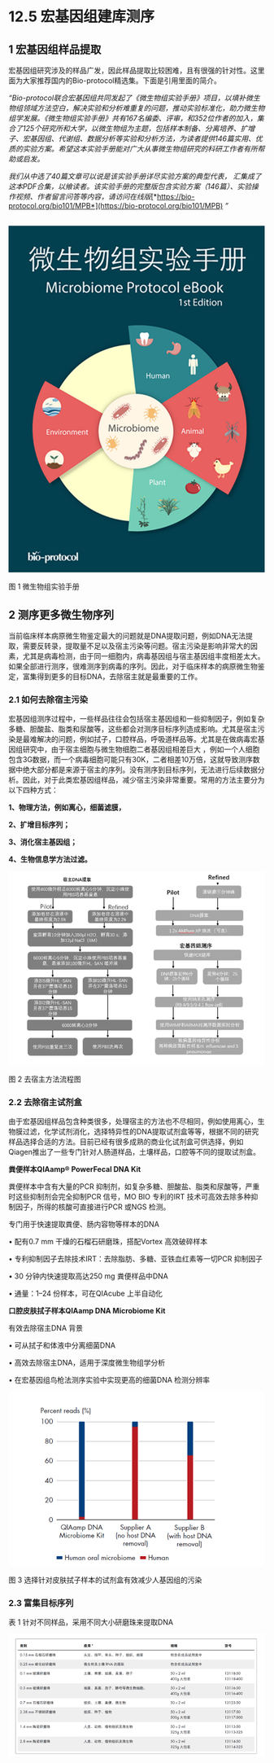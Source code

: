 # 12.5   宏基因组建库测序

## 1 宏基因组样品提取

宏基因组研究涉及的样品广发，因此样品提取比较困难，且有很强的针对性。这里面为大家推荐国内的Bio-protocol精选集。下面是引用里面的简介。

*“Bio-protocol联合宏基因组共同发起了《微生物组实验手册》项目，以填补微生物组领域方法空白，解决实验和分析难重复的问题，推动实验标准化，助力微生物组学发展。《微生物组实验手册》共有167名编委、评审，和352位作者的加入，集合了125个研究所和大学，以微生物组为主题，包括样本制备、分离培养、扩增子、宏基因组、代谢组、数据分析等实验和分析方法，为读者提供146篇实用、优质的实验方案。希望这本实验手册能对广大从事微生物组研究的科研工作者有所帮助或启发。*

*我们从中选了40篇文章可以说是该实验手册详尽实验方案的典型代表， 汇集成了这本PDF合集，以飨读者。该实验手册的完整版包含实验方案（146篇）、实验操作视频、作者留言问答等内容，请访问在线版*[*https://bio-protocol.org/bio101/MPB*](https://bio-protocol.org/bio101/MPB) *”*

​          ![image-20240302082529256](./meta5.assets/image-20240302082529256.png)                     

图 1 微生物组实验手册

## 2 测序更多微生物序列 

当前临床样本病原微生物鉴定最大的问题就是DNA提取问题，例如DNA无法提取，需要反转录，提取量不足以及宿主污染等问题。宿主污染是影响非常大的因素，尤其是病毒检测，由于同一细胞内，病毒基因组与宿主基因组丰度相差太大。如果全部进行测序，很难测序到病毒的序列。因此，对于临床样本的病原微生物鉴定，富集得到更多的目标DNA，去除宿主就是最重要的工作。

### 2.1 如何去除宿主污染

宏基因组测序过程中，一些样品往往会包括宿主基因组和一些抑制因子，例如复杂多糖、胆酸盐、脂类和尿酸等，这些都会对测序目标序列造成影响。尤其是宿主污染是最难解决的问题，例如拭子，口腔样品，呼吸道样品等。尤其是在做病毒宏基因组研究中，由于宿主细胞与微生物细胞二者基因组相差巨大 ，例如一个人细胞包含3G数据，而一个病毒细胞可能只有30K，二者相差10万倍，这就导致测序数据中绝大部分都是来源于宿主的序列。没有测序到目标序列，无法进行后续数据分析。因此，对于此类宏基因组样品，减少宿主污染非常重要。常用的方法主要分为以下四种方式：

**1、物理方法，例如离心，细菌滤膜，**

**2、扩增目标序列；**

**3、消化宿主基因组；**

**4、生物信息学方法过滤。**

 ![image-20240302082540170](./meta5.assets/image-20240302082540170.png)

图 2 去宿主方法流程图

### 2.2 去除宿主试剂盒

由于宏基因组样品包含种类很多，处理宿主的方法也不尽相同，例如使用离心，生物膜过滤，化学试剂消化，选择特异性的DNA提取试剂盒等等，根据不同的研究样品选择合适的方法。目前已经有很多成熟的商业化试剂盒可供选择，例如Qiagen推出了一些专门针对人肠道样品，土壤样品，口腔等不同的提取试剂盒。

**粪便样本QIAamp® PowerFecal DNA Kit**

粪便样本中含有大量的PCR 抑制剂，如复杂多糖、胆酸盐、脂类和尿酸等，严重时这些抑制剂会完全抑制PCR 信号，MO BIO 专利的IRT 技术可高效去除多种抑制因子，所得的核酸可直接进行PCR 或NGS 检测。

专门用于快速提取粪便、肠内容物等样本的DNA

• 配有0.7 mm 干燥的石榴石研磨珠，搭配Vortex 高效破碎样本

• 专利抑制因子去除技术IRT：去除脂肪、多糖、亚铁血红素等一切PCR 抑制因子

• 30 分钟内快速提取高达250 mg 粪便样品中DNA

• 通量：1–24 份样本，可在QIAcube 上半自动化

**口腔皮肤拭子样本QIAamp DNA Microbiome Kit**

有效去除宿主DNA 背景

• 可从拭子和体液中分离细菌DNA

• 高效去除宿主DNA，适用于深度微生物组学分析

• 在宏基因组鸟枪法测序实验中实现更高的细菌DNA 检测分辨率

 ![image-20240302082551334](./meta5.assets/image-20240302082551334.png)

图 3 选择针对皮肤拭子样本的试剂盒有效减少人基因组的污染

### 2.3 富集目标序列

表 1 针对不同样品，采用不同大小研磨珠来提取DNA

 ![image-20240302082602520](./meta5.assets/image-20240302082602520.png)